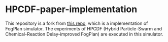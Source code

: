 # HPCDF-paper-implementation

This repository is a fork from [this repo](https://github.com/ashkan-software/FogPlan-simulator), which is a implementation of FogPlan simulator. 
The experiments of HPCDF (Hybrid Particle-Swarm and Chemical-Reaction Delay-improved FogPlan) are executed in this simulator.
